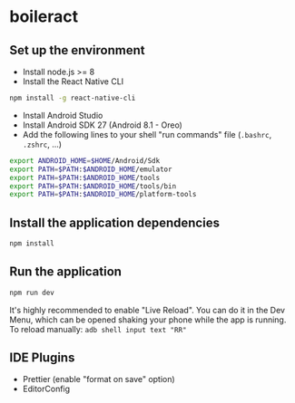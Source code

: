 # boileract

## Set up the environment

- Install node.js >= 8
- Install the React Native CLI

```bash
npm install -g react-native-cli
```

- Install Android Studio
- Install Android SDK 27 (Android 8.1 - Oreo)
- Add the following lines to your shell "run commands" file (`.bashrc`, `.zshrc`, ...)

```bash
export ANDROID_HOME=$HOME/Android/Sdk
export PATH=$PATH:$ANDROID_HOME/emulator
export PATH=$PATH:$ANDROID_HOME/tools
export PATH=$PATH:$ANDROID_HOME/tools/bin
export PATH=$PATH:$ANDROID_HOME/platform-tools
```

## Install the application dependencies

```bash
npm install
```

## Run the application

```bash
npm run dev
```

It's highly recommended to enable "Live Reload". You can do it in the Dev Menu, which can be opened shaking your phone while the app is running. To reload manually: `adb shell input text "RR"`

## IDE Plugins

- Prettier (enable "format on save" option)
- EditorConfig
